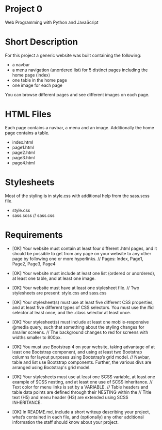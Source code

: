 # Project 0

Web Programming with Python and JavaScript

# Short Description
For this project a generic website was built containing the following:
- a navbar
- a menu navigation (unordered list) for 5 distinct pages including the home page (index)
- one table in the home page
- one image for each page

You can browse different pages and see different images on each page.

# HTML Files
Each page contains a navbar, a menu and an image. Additionally the home page contains a table.
- index.html
- page1.html
- page2.html
- page3.html
- page4.html

# Stylesheets
Most of the styling is in style.css with additional help from the sass.scss file.
- style.css
- sass.scss // sass.css

# Requirements 
- [OK] Your website must contain at least four different .html pages, and it should be possible to get from any page on your website to any other page by following one or more hyperlinks.
// Pages: Index, Page1, Page2, Page3, Page4

- [OK] Your website must include at least one list (ordered or unordered), at least one table, and at least one image.

- [OK] Your website must have at least one stylesheet file.
// Two stylesheets are present: style.css and sass.css

- [OK] Your stylesheet(s) must use at least five different CSS properties, and at least five different types of CSS selectors. You must use the #id selector at least once, and the .class selector at least once.

- [OK] Your stylesheet(s) must include at least one mobile-responsive @media query, such that something about the styling changes for smaller screens.
// The background changes to red for screens with widths smaller to 800px.

- [OK] You must use Bootstrap 4 on your website, taking advantage of at least one Bootstrap component, and using at least two Bootstrap columns for layout purposes using Bootstrap’s grid model.
// Navbar, table and list use Bootstrap components. Further, the various divs are arranged using Bootstrap's grid model.

- [OK] Your stylesheets must use at least one SCSS variable, at least one example of SCSS nesting, and at least one use of SCSS inheritance.
// Text color for menu links is set by a VARIABLE.
// Table headers and table data points are defined through their NESTING within the <table>
// Title text (H5) and menu header (H3) are extended using SCSS INHERITANCE.

- [OK] In README.md, include a short writeup describing your project, what’s contained in each file, and (optionally) any other additional information the staff should know about your project.
